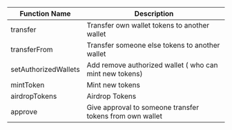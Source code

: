 | Function Name        | Description                                               |
|----------------------|-----------------------------------------------------------|
| transfer             | Transfer own wallet tokens to another wallet              |
| transferFrom         | Transfer someone else tokens to another wallet            |
| setAuthorizedWallets | Add remove authorized wallet  ( who  can mint new tokens) |
| mintToken            | Mint new tokens                                           |
| airdropTokens        | Airdrop Tokens                                            |
| approve              | Give approval to someone transfer tokens from own wallet  |